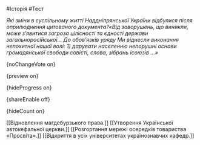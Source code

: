 #Історія #Тест

*Які зміни в суспільному житті Наддніпрянської України відбулися після оприлюднення цитованого документа?«Від  заворушень, що виникли, може з’явитися загроза цілісності та єдності  держави загальноросійської... До обов’язків уряду Ми віднесли виконання  непохитної нашої волі: 1) дарувати населенню непорушні основи  громадянської свободи совісті, слова, зібрань ісоюзів ...»*

{noChangeVote on}

{preview on}

{hideProgress on}

{shareEnable off}

{hideCount on}

[[Відновлення магдебурзького права.]]
[[Утворення Української автокефальної церкви.]]
[[Розгортання мережі осередків товариства «Просвіта».]]
[[Відкриття в усіх університетах українознавчих кафедр.]]
